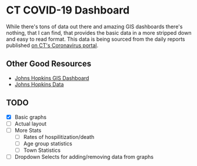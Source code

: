 # CT COVID-19 Dashboard

While there's tons of data out there and amazing GIS dashboards there's nothing,
that I can find, that provides the basic data in a more stripped down and easy
to read format. This data is being sourced from the daily reports published [on
CT's Coronavirus portal](https://portal.ct.gov/Coronavirus).

## Other Good Resources

- [Johns Hopkins GIS Dashboard](https://coronavirus.jhu.edu/map.html)
- [Johns Hopkins Data](https://github.com/CSSEGISandData/COVID-19)

## TODO

- [x] Basic graphs
- [ ] Actual layout
- [ ] More Stats
  - [ ] Rates of hospilitization/death
  - [ ] Age group statistics
  - [ ] Town Statistics
- [ ] Dropdown Selects for adding/removing data from graphs
